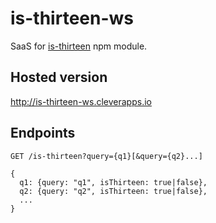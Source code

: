 # is-thirteen-ws
SaaS for [is-thirteen](https://github.com/jezen/is-thirteen) npm module.

## Hosted version

http://is-thirteen-ws.cleverapps.io

## Endpoints

```
GET /is-thirteen?query={q1}[&query={q2}...]

{
  q1: {query: "q1", isThirteen: true|false},
  q2: {query: "q2", isThirteen: true|false},
  ...
}
```
